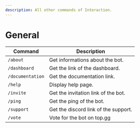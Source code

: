 ```yaml
---
description: All other commands of Interaction.
---
```


# General

| Command          | Description                          |
| ---------------- | ------------------------------------ |
| `/about`         | Get informations about the bot.      |
| `/dashboard`     | Get the link of the dashboard.       |
| `/documentation` | Get the documentation link.          |
| `/help`          | Display help page.                   |
| `/invite`        | Get the invitation link of the bot.  |
| `/ping`          | Get the ping of the bot.             |
| `/support`       | Get the discord link of the support. |
| `/vote`          | Vote for the bot on top.gg           |
